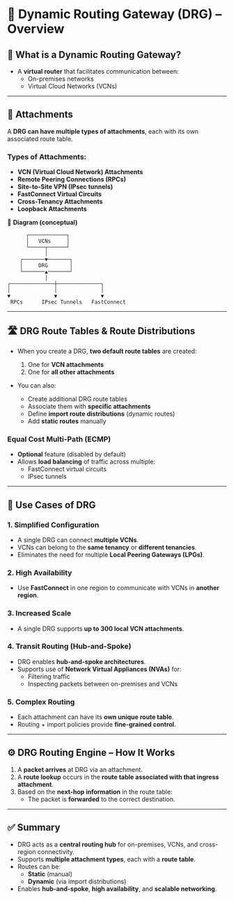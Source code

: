 # 🚦 Dynamic Routing Gateway (DRG) – Overview

## 🔹 What is a Dynamic Routing Gateway?
- A **virtual router** that facilitates communication between:
  - On-premises networks
  - Virtual Cloud Networks (VCNs)

---

## 🔗 Attachments
A **DRG can have multiple types of attachments**, each with its own associated route table.  

### Types of Attachments:
- **VCN (Virtual Cloud Network) Attachments**  
- **Remote Peering Connections (RPCs)**  
- **Site-to-Site VPN (IPsec tunnels)**  
- **FastConnect Virtual Circuits**  
- **Cross-Tenancy Attachments**  
- **Loopback Attachments**  

📌 **Diagram (conceptual)**  

```text
      ┌────────────┐
      │   VCNs     │
      └─────┬──────┘
            │
    ┌───────▼───────┐
    │     DRG       │
    └───────▲───────┘
            │
┌──────────────┼──────────────┐
│              │              │
▼              ▼              ▼
 RPCs      IPsec Tunnels   FastConnect
```


---

## 🛣️ DRG Route Tables & Route Distributions
- When you create a DRG, **two default route tables** are created:
  1. One for **VCN attachments**  
  2. One for **all other attachments**  

- You can also:
  - Create additional DRG route tables  
  - Associate them with **specific attachments**  
  - Define **import route distributions** (dynamic routes)  
  - Add **static routes** manually  

### Equal Cost Multi-Path (ECMP)
- **Optional** feature (disabled by default)  
- Allows **load balancing** of traffic across multiple:
  - FastConnect virtual circuits  
  - IPsec tunnels  

---

## 🎯 Use Cases of DRG

### 1. Simplified Configuration
- A single DRG can connect **multiple VCNs**.  
- VCNs can belong to the **same tenancy** or **different tenancies**.  
- Eliminates the need for multiple **Local Peering Gateways (LPGs)**.  

### 2. High Availability
- Use **FastConnect** in one region to communicate with VCNs in **another region**.  

### 3. Increased Scale
- A single DRG supports **up to 300 local VCN attachments**.  

### 4. Transit Routing (Hub-and-Spoke)
- DRG enables **hub-and-spoke architectures**.  
- Supports use of **Network Virtual Appliances (NVAs)** for:
  - Filtering traffic  
  - Inspecting packets between on-premises and VCNs  

### 5. Complex Routing
- Each attachment can have its **own unique route table**.  
- Routing + import policies provide **fine-grained control**.  

---

## ⚙️ DRG Routing Engine – How It Works
1. A **packet arrives** at DRG via an attachment.  
2. A **route lookup** occurs in the **route table associated with that ingress attachment**.  
3. Based on the **next-hop information** in the route table:  
   - The packet is **forwarded** to the correct destination.  

---

## ✅ Summary
- DRG acts as a **central routing hub** for on-premises, VCNs, and cross-region connectivity.  
- Supports **multiple attachment types**, each with a **route table**.  
- Routes can be:
  - **Static** (manual)  
  - **Dynamic** (via import distributions)  
- Enables **hub-and-spoke**, **high availability**, and **scalable networking**.  


